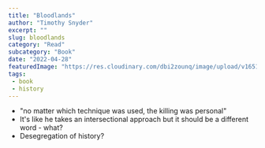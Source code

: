```yaml
--- 
title: "Bloodlands" 
author: "Timothy Snyder"
excerpt: ""
slug: bloodlands
category: "Read"
subcategory: "Book"
date: "2022-04-28"
featuredImage: "https://res.cloudinary.com/dbi2zounq/image/upload/v1651048796/Digital%20garden/media/in-the-dream-house_a8botl.jpg"
tags:
 - book
 - history
---  
```

 - "no matter which technique was used, the killing was personal"
 - It's like he takes an intersectional approach but it should be a different word - what?
 - Desegregation of history?
